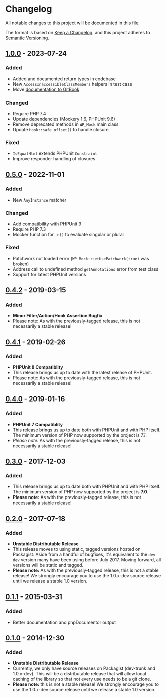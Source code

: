 # Changelog

All notable changes to this project will be documented in this file.

The format is based on [Keep a Changelog](https://keepachangelog.com/en/1.0.0/), and this project adheres to [Semantic Versioning](https://semver.org/spec/v2.0.0.html).

## [1.0.0](https://github.com/10up/wp_mock/compare/0.4.2...1.0.0) - 2023-07-24
### Added
- Added and documented return types in codebase
- New `AccessInaccessibleClassMembers` helpers in test case
- Move [documentation to GitBook](https://wp-mock.gitbook.io/documentation/getting-started/introduction)
### Changed
- Require PHP 7.4
- Update dependencies (Mockery 1.6, PHPUnit 9.6)
- Remove deprecated methods in `WP_Mock` main class
- Update `Hook::safe_offset()` to handle closure
### Fixed
- `IsEqualHtml` extends PHPUnit `Constraint`
- Improve responder handling of closures 

## [0.5.0](https://github.com/10up/wp_mock/compare/0.4.2...0.5.0) - 2022-11-01
### Added
- New `AnyInstance` matcher
### Changed
- Add compatibility with PHPUnit 9
- Require PHP 7.3
- Mocker function for `_n()` to evaluate singular or plural
### Fixed
- Patchwork not loaded error (`WP_Mock::setUsePatchwork(true)` was broken)
- Address call to undefined method `getAnnotations` error from test class
- Support for latest PHPUnit versions

## [0.4.2](https://github.com/10up/wp_mock/compare/0.4.2...0.4.1) - 2019-03-15
### Added
- **Minor Filter/Action/Hook Assertion Bugfix**
- Please note: As with the previously-tagged release, this is not necessarily a stable release!

## [0.4.1](https://github.com/10up/wp_mock/compare/0.4.1...0.4.0) - 2019-02-26
### Added
- **PHPUnit 8 Compatiblity**
- This release brings us up to date with the latest release of PHPUnit.
- Please note: As with the previously-tagged release, this is not necessarily a stable release!

## [0.4.0](https://github.com/10up/wp_mock/compare/0.4.0...0.3.0) - 2019-01-16
### Added
- **PHPUnit 7 Compatiblity**
- This release brings us up to date both with PHPUnit and with PHP itself. The minimum version of PHP now supported by the project is *7.1*.
- *Please note:* As with the previously-tagged release, this is not necessarily a stable release!

## [0.3.0](https://github.com/10up/wp_mock/compare/0.3.0...0.2.0) - 2017-12-03
### Added
- This release brings us up to date both with PHPUnit and with PHP itself. The minimum version of PHP now supported by the project is **7.0**.
- **Please note:** As with the previously-tagged release, this is not necessarily a stable release!

## [0.2.0](https://github.com/10up/wp_mock/compare/0.2.0...0.1.1) - 2017-07-18
### Added
- **Unstable Distributable Release**
- This release moves to using static, tagged versions hosted on Packagist. Aside from a handful of bugfixes, it's equivalent to the `dev-dev` version many have been using before July 2017. Moving forward, all versions will be static and tagged.
- **Please note:** As with the previously-tagged release, this is not a stable release! We strongly encourage you to use the 1.0.x-dev source release until we release a stable 1.0 version.

## [0.1.1](https://github.com/10up/wp_mock/compare/0.1.1...0.1.0) - 2015-03-31
### Added
- Better documentation and phpDocumentor output

## [0.1.0](https://github.com/10up/wp_mock/commit/3529a7bcc79d196b2850d15b92b94153b0b871a4) - 2014-12-30
### Added
- **Unstable Distributable Release**
- Currently, we only have source releases on Packagist (dev-trunk and 1.0.x-dev). This will be a distributable release that will allow local caching of the library so that not every use needs to be a git clone.
- **Please note:** this is not a stable release! We strongly encourage you to use the 1.0.x-dev source release until we release a stable 1.0 version.

[Unreleased]: https://github.com/10up/wp_mock/compare/trunk...develop
[0.4.2]: https://github.com/10up/wp_mock/compare/0.4.1...0.4.2
[0.4.1]: https://github.com/10up/wp_mock/compare/0.4.0...0.4.1
[0.4.0]: https://github.com/10up/wp_mock/compare/0.3.0...0.4.0
[0.3.0]: https://github.com/10up/wp_mock/compare/0.2.0...0.3.0
[0.2.0]: https://github.com/10up/wp_mock/compare/0.1.1...0.2.0
[0.1.1]: https://github.com/10up/wp_mock/compare/0.1.0...0.1.1
[0.1.0]: https://github.com/10up/wp_mock/commit/3529a7bcc79d196b2850d15b92b94153b0b871a4

